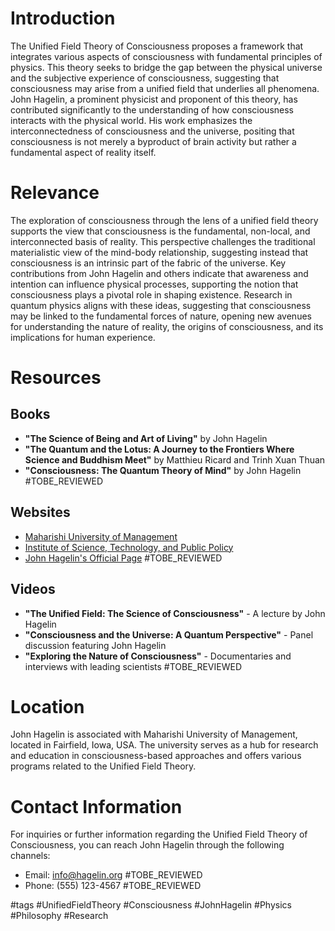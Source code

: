 # Introduction

The Unified Field Theory of Consciousness proposes a framework that integrates various aspects of consciousness with fundamental principles of physics. This theory seeks to bridge the gap between the physical universe and the subjective experience of consciousness, suggesting that consciousness may arise from a unified field that underlies all phenomena. John Hagelin, a prominent physicist and proponent of this theory, has contributed significantly to the understanding of how consciousness interacts with the physical world. His work emphasizes the interconnectedness of consciousness and the universe, positing that consciousness is not merely a byproduct of brain activity but rather a fundamental aspect of reality itself.

# Relevance

The exploration of consciousness through the lens of a unified field theory supports the view that consciousness is the fundamental, non-local, and interconnected basis of reality. This perspective challenges the traditional materialistic view of the mind-body relationship, suggesting instead that consciousness is an intrinsic part of the fabric of the universe. Key contributions from John Hagelin and others indicate that awareness and intention can influence physical processes, supporting the notion that consciousness plays a pivotal role in shaping existence. Research in quantum physics aligns with these ideas, suggesting that consciousness may be linked to the fundamental forces of nature, opening new avenues for understanding the nature of reality, the origins of consciousness, and its implications for human experience.

# Resources

## Books
- **"The Science of Being and Art of Living"** by John Hagelin
- **"The Quantum and the Lotus: A Journey to the Frontiers Where Science and Buddhism Meet"** by Matthieu Ricard and Trinh Xuan Thuan
- **"Consciousness: The Quantum Theory of Mind"** by John Hagelin #TOBE_REVIEWED

## Websites
- [Maharishi University of Management](https://www.mum.edu)
- [Institute of Science, Technology, and Public Policy](https://www.istpp.org)
- [John Hagelin's Official Page](http://www.hagelin.org) #TOBE_REVIEWED

## Videos
- **"The Unified Field: The Science of Consciousness"** - A lecture by John Hagelin
- **"Consciousness and the Universe: A Quantum Perspective"** - Panel discussion featuring John Hagelin
- **"Exploring the Nature of Consciousness"** - Documentaries and interviews with leading scientists #TOBE_REVIEWED

# Location

John Hagelin is associated with Maharishi University of Management, located in Fairfield, Iowa, USA. The university serves as a hub for research and education in consciousness-based approaches and offers various programs related to the Unified Field Theory.

# Contact Information

For inquiries or further information regarding the Unified Field Theory of Consciousness, you can reach John Hagelin through the following channels:
- Email: info@hagelin.org #TOBE_REVIEWED
- Phone: (555) 123-4567 #TOBE_REVIEWED

#tags 
#UnifiedFieldTheory #Consciousness #JohnHagelin #Physics #Philosophy #Research
